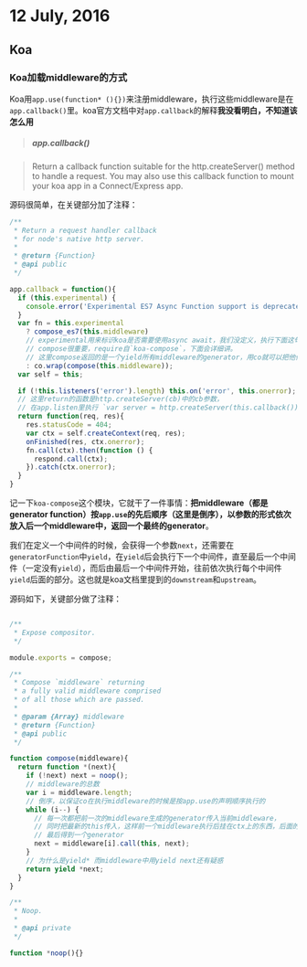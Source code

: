 # 12 July, 2016

## Koa

### Koa加载middleware的方式

Koa用`app.use(function* (){})`来注册middleware，执行这些middleware是在`app.callback()`里。koa官方文档中对`app.callback`的解释**我没看明白，不知道该怎么用**

> ##### app.callback()

> Return a callback function suitable for the http.createServer() method to handle a request. You may also use this callback function to mount your koa app in a Connect/Express app.

源码很简单，在关键部分加了注释：

```js
/**
 * Return a request handler callback
 * for node's native http server.
 *
 * @return {Function}
 * @api public
 */

app.callback = function(){
  if (this.experimental) {
    console.error('Experimental ES7 Async Function support is deprecated. Please look into Koa v2 as the middleware signature has changed.')
  }
  var fn = this.experimental
    ? compose_es7(this.middleware)
    // experimental用来标识koa是否需要使用async await，我们没定义，执行下面这句
    // compose很重要，require自`koa-compose`，下面会详细讲。
    // 这里compose返回的是一个yield所有middleware的generator，用co就可以把他们都执行一遍
    : co.wrap(compose(this.middleware));
  var self = this;

  if (!this.listeners('error').length) this.on('error', this.onerror);
  // 这里return的函数是http.createServer(cb)中的cb参数，
  // 在app.listen里执行 `var server = http.createServer(this.callback());`
  return function(req, res){
    res.statusCode = 404;
    var ctx = self.createContext(req, res);
    onFinished(res, ctx.onerror);
    fn.call(ctx).then(function () {
      respond.call(ctx);
    }).catch(ctx.onerror);
  }
}
```

记一下`koa-compose`这个模块，它就干了一件事情：**把middleware（都是generator function）按`app.use`的先后顺序（这里是倒序），以参数的形式依次放入后一个middleware中，返回一个最终的generator**。

我们在定义一个中间件的时候，会获得一个参数`next`，还需要在`generatorFunction`中`yield`，在`yield`后会执行下一个中间件，直至最后一个中间件（一定没有`yield`），而后由最后一个中间件开始，往前依次执行每个中间件`yield`后面的部分。这也就是koa文档里提到的`downstream`和`upstream`。

源码如下，关键部分做了注释：

```js

/**
 * Expose compositor.
 */

module.exports = compose;

/**
 * Compose `middleware` returning
 * a fully valid middleware comprised
 * of all those which are passed.
 *
 * @param {Array} middleware
 * @return {Function}
 * @api public
 */

function compose(middleware){
  return function *(next){
    if (!next) next = noop();
    // middleware的总数
    var i = middleware.length;
    // 倒序，以保证co在执行middleware的时候是按app.use的声明顺序执行的
    while (i--) {
      // 每一次都把前一次的middleware生成的generator传入当前middleware，
      // 同时把最新的this传入，这样前一个middleware执行后挂在ctx上的东西，后面的middleware都能获取到
      // 最后得到一个generator
      next = middleware[i].call(this, next);
    }
    // 为什么是yield* 而middleware中用yield next还有疑惑
    return yield *next;
  }
}

/**
 * Noop.
 *
 * @api private
 */

function *noop(){}
```